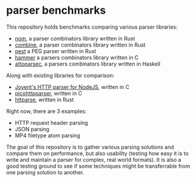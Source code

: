 # parser benchmarks

This repository holds benchmarks comparing various parser libraries:

- [nom](https://github.com/Geal/nom), a parser combinators library written in Rust
- [combine](https://github.com/Marwes/combine), a parser combinators library written in Rust
- [pest](https://github.com/pest-parser/pest) a PEG parser written in Rust
- [hammer](https://github.com/UpstandingHackers/hammer) a parsers combinators library written in C
- [attoparsec](https://hackage.haskell.org/package/attoparsec), a parsers combinators library written in Haskell

Along with existing libraries for comparison:

- [Joyent's HTTP parser for NodeJS](https://github.com/nodejs/http-parser), written in C
- [picohttpparser](https://github.com/h2o/picohttpparser), written in C
- [httparse](https://github.com/seanmonstar/httparse), written in Rust

Right now, there are 3 examples:
- HTTP request header parsing
- JSON parsing
- MP4 filetype atom parsing

The goal of this repository is to gather various parsing solutions and compare them
on performance, but also usability (testing how easy it is to write and maintain
a parser for complex, real world formats).
It is also a good testing ground to see if some techniques might be transferrable from
one parsing solution to another.
